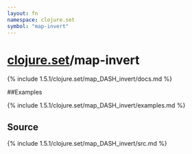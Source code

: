 ```yaml
---
layout: fn
namespace: clojure.set
symbol: "map-invert"
---
```


# [clojure.set](../)/map-invert

{% include 1.5.1/clojure.set/map_DASH_invert/docs.md %}

##Examples

{% include 1.5.1/clojure.set/map_DASH_invert/examples.md %}
## Source
{% include 1.5.1/clojure.set/map_DASH_invert/src.md %}

